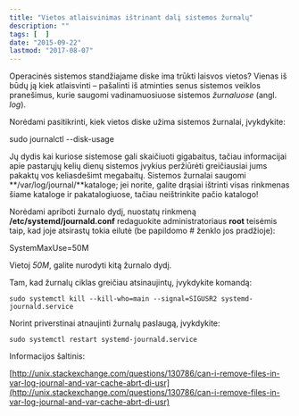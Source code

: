 ```yaml
---
title: "Vietos atlaisvinimas ištrinant dalį sistemos žurnalų"
description: ""
tags: [  ]
date: "2015-09-22"
lastmod: "2017-08-07"
---
```

Operacinės sistemos standžiajame diske ima trūkti laisvos vietos? Vienas iš būdų ją kiek atlaisvinti – pašalinti iš atminties senus sistemos veiklos pranešimus, kurie saugomi vadinamuosiuose sistemos _žurnaluose_ (angl. _log_).

Norėdami pasitikrinti, kiek vietos diske užima sistemos žurnalai, įvykdykite:

sudo journalctl --disk-usage  

Jų dydis kai kuriose sistemose gali skaičiuoti gigabaitus, tačiau informacijai apie pastarųjų kelių dienų sistemos įvykius peržiūrėti greičiausiai jums pakaktų vos keliasdešimt megabaitų. Sistemos žurnalai saugomi **/var/log/journal/**kataloge; jei norite, galite drąsiai ištrinti visas rinkmenas šiame kataloge ir pakatalogiuose, tačiau neištrinkite pačio katalogo!

Norėdami apriboti žurnalo dydį, nuostatų rinkmeną **/etc/systemd/journald.conf** redaguokite administratoriaus **root** teisėmis taip, kad joje atsirastų tokia eilutė (be papildomo # ženklo jos pradžioje):

SystemMaxUse=50M  

Vietoj _50M_, galite nurodyti kitą žurnalo dydį.

Tam, kad žurnalų ciklas greičiau atsinaujintų, įvykdykite komandą:

```
sudo systemctl kill --kill-who=main --signal=SIGUSR2 systemd-journald.service
```

Norint priverstinai atnaujinti žurnalų paslaugą, įvykdykite:

```
sudo systemctl restart systemd-journald.service
```

Informacijos šaltinis:

[http://unix.stackexchange.com/questions/130786/can-i-remove-files-in-var-log-journal-and-var-cache-abrt-di-usr](http://unix.stackexchange.com/questions/130786/can-i-remove-files-in-var-log-journal-and-var-cache-abrt-di-usr)
